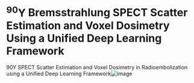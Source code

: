 # $^{90}\mathrm{Y}$ Bremsstrahlung SPECT Scatter Estimation and Voxel Dosimetry Using a Unified Deep Learning Framework
90Y SPECT Scatter Estimation and Voxel Dosimetry in Radioembolization using a Unified Deep Learning Framework![image](https://user-images.githubusercontent.com/123511555/223225326-28f5ad23-b468-4fc7-909e-e564f4f7a264.png)

